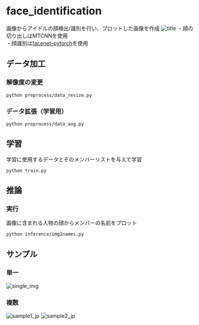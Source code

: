 # face_identification
画像からアイドルの顔検出/識別を行い、プロットした画像を作成
![title](https://github.com/user-attachments/assets/aad75e6f-0831-4bc8-9574-7c04afe4e644)
・顔の切り出しはMTCNNを使用  
・顔識別は[facenet-pytorch](https://github.com/timesler/facenet-pytorch)を使用

## データ加工
### 解像度の変更
```
python preprocess/data_resize.py
```
### データ拡張（学習用）
```
python preprocess/data_aug.py
```


## 学習
学習に使用するデータとそのメンバーリストを与えて学習
```
python train.py
```

## 推論
### 実行
画像に含まれる人物の顔からメンバーの名前をプロット
```
python inference/img2names.py
```
## サンプル
### 単一
![single_img](https://github.com/user-attachments/assets/9aa4becc-a0ac-4780-93a0-c54c3651d842)
### 複数
![sample1_jp](https://github.com/user-attachments/assets/0fe74957-5d7d-47eb-8242-8ad3ddfbbea3)
![sample2_jp](https://github.com/user-attachments/assets/b3cfd422-daa9-4f92-bc13-d288ddb2695c)
